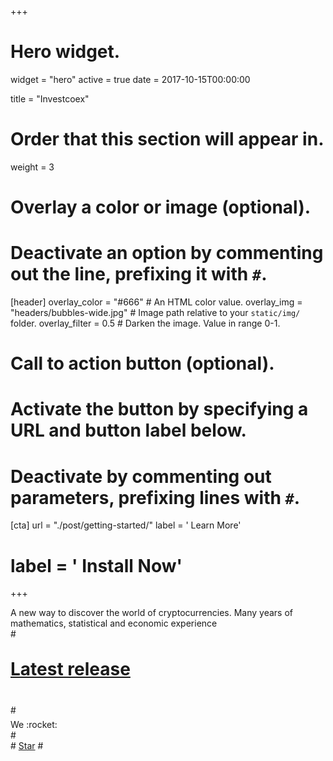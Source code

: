 +++
# Hero widget.
widget = "hero"
active = true
date = 2017-10-15T00:00:00

title = "Investcoex"

# Order that this section will appear in.
weight = 3

# Overlay a color or image (optional).
#   Deactivate an option by commenting out the line, prefixing it with `#`.
[header]
  overlay_color = "#666"  # An HTML color value.
  overlay_img = "headers/bubbles-wide.jpg"  # Image path relative to your `static/img/` folder.
  overlay_filter = 0.5  # Darken the image. Value in range 0-1.

# Call to action button (optional).
#   Activate the button by specifying a URL and button label below.
#   Deactivate by commenting out parameters, prefixing lines with `#`.
[cta]
  url = "./post/getting-started/"
  label = '<i class="fab fa-think-peaks"></i> Learn More'
#  label = '<i class="fas fa-download"></i> Install Now'
+++

A new way to discover the world of cryptocurrencies. Many years of mathematics, statistical and economic experience  
#<div style="margin-top: -0.5rem;">
#  <a id="academic-release" href="https://sourcethemes.com/academic/updates" data-repo="gcushen/hugo-academic">
#  Latest release <!-- V -->
#  </a>
#</div>
<div style="margin-top: -0.5rem;">
  We :rocket:
</div>
#<div class="mt-3">
#  <a class="github-button" href="https://github.com/gcushen/hugo-academic" data-icon="octicon-star" data-size="large" data-show-count="true" aria-label="Star this on GitHub">Star</a>
#</div>
<script async defer src="https://buttons.github.io/buttons.js"></script>
